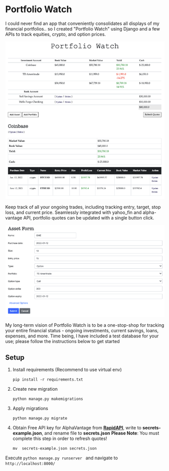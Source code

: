 # Portfolio Watch
I could never find an app that conveniently consolidates all displays of my financial portfolios.. so I created "Portfolio Watch" using Django and a few APIs to track equities, crypto, and option prices. 

![](./images/home.png)

Keep track of all your ongoing trades, including tracking entry, target, stop loss, and current price. Seamlessly integrated with yahoo_fin and alpha-vantage API, portfolio quotes can be updated with a single button click. 

![](./images/add.png)

My long-term vision of Portfolio Watch is to be a one-stop-shop for tracking your entire financial status - ongoing investments, current savings, loans, expenses, and more. Time being, I have included a test database for your use; please follow the instructions below to get started

## Setup 
1. Install requirements (Recommend to use virtual env)
    ``` 
    pip install -r requirements.txt
    ```
2. Create new migration
    ``` 
    python manage.py makemigrations
    ```
3. Apply migrations
    ``` 
    python manage.py migrate
    ```

4. Obtain Free API key for AlphaVantage from __[RapidAPI](https://rapidapi.com/hub)__, write to  __secrets-example.json__, and rename file to __secrets.json__ 
__Please Note__: You must complete this step in order to refresh quotes!
    ``` 
    mv  secrets-example.json secrets.json
    ```

Execute ```python manage.py runserver ``` and navigate  to `http://localhost:8000/`
